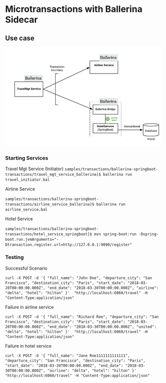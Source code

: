 # Microtransactions with Ballerina Sidecar


## Use case

![Ballerina Microtransactions with Spring Boot](images/transactions.png "Ballerina Microtransactions with Spring Boot")
 
 
 
 
### Starting Services

Travel Mgt Service (Initiator)
`` samples/transactions/ballerina-springboot-transactions/travel_mgt_service_ballerina]$ ballerina run travel_initiator.bal  `` 
 
Airline Service 

``` samples/transactions/ballerina-springboot-transactions/airline_service_ballerina]$ ballerina run airline_service.bal ```
 
 
Hotel Service

``` samples/transactions/ballerina-springboot-transactions/hotel_service_springboot]$ mvn spring-boot:run -Dspring-boot.run.jvmArguments="-Dtransaction.register.url=http://127.0.0.1:9090/register" ```
 ### Testing 
Successful Scenario 
``` 
curl -X POST -d '{ "full_name": "John Doe", "departure_city": "San Francisco", "destination_city": "Paris", "start_date": "2018-03-20T00:00:00.000Z", "end_date": "2018-03-30T00:00:00.000Z", "airline": "delta", "hotel": "hilton" }'  "http://localhost:6060/travel" -H "Content-Type:application/json"
```

Failure in airline service 
```
curl -X POST -d '{ "full_name": "Richard Roe", "departure_city": "San Francisco", "destination_city": "Paris", "start_date": "2018-03-20T00:00:00.000Z", "end_date": "2018-03-30T00:00:00.000Z", "united": "delta", "hotel": "hilton" }'  "http://localhost:6060/travel" -H "Content-Type:application/json"
```

Failure in hotel service 
```
curl -X POST -d '{ "full_name": "Jane Roe1111111111111", "departure_city": "San Francisco", "destination_city": "Paris", "start_date": "2018-03-20T00:00:00.000Z", "end_date": "2018-03-30T00:00:00.000Z", "airline": "delta", "hotel": "hilton" }'  "http://localhost:6060/travel" -H "Content-Type:application/json"
```
